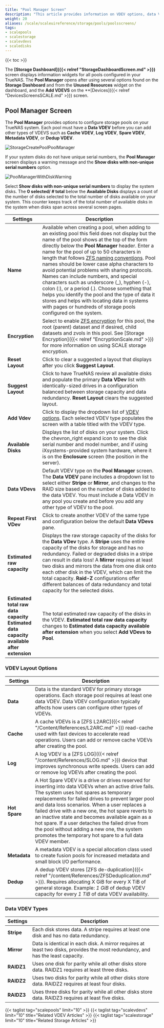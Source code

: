 ```yaml
---
title: "Pool Manager Screen"
description: "This article provides information on VDEV options, data VDEV types and the settings and functions on the **Pool Manager** configuration screen."
weight: 20
aliases: /scale/scaleuireference/storage/pools/poolsscreens/
tags: 
- scalepools
- scalestorage
- scalevdevs
- scaledisks
---
```


{{< toc >}}

The **[Storage Dashboard]({{< relref "StorageDashboardScreen.md" >}})** screen displays information widgets for all pools configured in your TrueNAS. The **Pool Manager** opens after using several options found on the **Storage Dashboard** and from the **Unused Resources** widget on the dashboard, and the **Add VDEVS** on the **[Devices]({{< relref "DevicesScreensSCALE.md" >}}) screen.

## Pool Manager Screen

The **Pool Manager** provides options to configure storage pools on your TrueNAS system. Each pool must have a **Data VDEV** before you can add other types of VDEVS such as **Cache VDEV**, **Log VDEV**, **Spare VDEV**, **Metadata VDEV**, or **Dedup VDEV**.

![StorageCreatePoolPoolManager](/images/SCALE/22.12/StorageCreatePoolPoolManager.png "Storage Create Pool > Pool Manager") 

If your system disks do not have unique serial numbers, the **Pool Manager** screen displays a warning message and the **Show disks with non-unique serial numbers** option. 

![PoolManagerWithDiskWarning](/images/SCALE/22.02/PoolManagerWithDiskWarning.png "TrueNAS SCALE Pool Manager")

Select **Show disks with non-unique serial numbers** to display the system disks.
The **0 selected/ *#* total** below the **Available Disks** displays a count of the number of disks selected to the total number of disks available on your system. 
This counter keeps track of the total number of available disks in the system when disks span across several screen pages.

| Settings | Description |
|----------|-------------|
| **Name** | Available when creating a pool, when adding to an existing pool this field does not display but the name of the pool shows at the top of the form directly below the **Pool Manager** header. Enter a name for the pool of up to 50 characters in length that follows [ZFS naming conventions](https://docs.oracle.com/cd/E23824_01/html/821-1448/gbcpt.html). Pool names should be lower case alpha characters to avoid potential problems with sharing protocols. Names can include numbers, and special characters such as underscore (_), hyphen (-), colon (:), or a period (.). Choose something that helps you identify the pool and the type of data it stores and helps with locating data in systems with pages or hundreds of storage pools configured on the system. |
| **Encryption** | Select to enable [ZFS encryption](https://zfsonlinux.org/manpages/0.8.3/man8/zfs.8.html) for this pool, the root (parent) dataset and if desired, child datasets and zvols in this pool. See [Storage Encryption]({{< relref "EncryptionScale.md" >}}) for more information on using SCALE storage encryption. |
| **Reset Layout** | Click to clear a suggested a layout that displays after you click **Suggest Layout**. |
| **Suggest Layout** | Click to have TrueNAS review all available disks and populate the primary **Data VDev** list with identically-sized drives in a configuration balanced between storage capacity and data redundancy. **Reset Layout** clears the suggested layout. |
| **Add Vdev** | Click to display the dropdown list of [VDEV options](#vdev-options). Each selected VDEV type populates the screen with a table titled with the VDEV type. |
| **Available Disks** | Displays the list of disks on your system. Click the <span class="material-icons">chevron_right</span> expand icon to see the disk serial number and model number, and if using iXsystems-provided system hardware, where it is on the **Enclosure** screen (the position in the server). |
| **Data VDevs** | Default VDEV type on the **Pool Manager** screen. The **Data VDEV** pane includes a dropdown list to select either **Stripe** or **Mirror**, and changes to the RAID size based on the number of disks added to the data VDEV. You must include a Data VDEV in any pool you create and before you add any other type of VDEV to the pool. |
| **Repeat First VDev** | Click to create another VDEV of the same type and configuration below the default **Data VDevs** pane. |
| **Estimated raw capacity** | Displays the raw storage capacity of the disks for the **Data VDev** type. A **Stripe** uses the entire capacity of the disks for storage and has no redundancy. Failed or degraded disks in a stripe can result in data loss! A **Mirror** requires at least two disks and mirrors the data from one disk onto each other disk in the VDEV, which can limit the total capacity. **Raid-Z** configurations offer different balances of data redundancy and total capacity for the selected disks. |
| **Estimated total raw data capacity**<br>**Estimated data capacity available after extension** | The total estimated raw capacity of the disks in the VDEV. **Estimated total raw data capacity** changes to **Estimated data capacity available after extension** when you select **Add VDevs to Pool**. |

### VDEV Layout Options

| Settings | Description |
|----------|-------------|
| **Data** | Data is the standard VDEV for primary storage operations. Each storage pool requires at least one data VDEV. Data VDEV configuration typically affects how users can configure other types of VDEVs. |
| **Cache** | A cache VDEVs is a [ZFS L2ARC]({{< relref "/Content/References/L2ARC.md" >}}) read-cache used with fast devices to accelerate read operations. Users can add or remove cache VDEVs after creating the pool. |
| **Log** | A log VDEV is a [ZFS LOG]({{< relref "/content/References/SLOG.md" >}}) device that improves synchronous write speeds. Users can add or remove log VDEVs after creating the pool. |
| **Hot Spare** | A Hot Spare VDEV is a drive or drives reserved for inserting into data VDEVs when an active drive fails. The system uses hot spares as temporary replacements for failed drives to prevent larger pool and data loss scenarios. When a user replaces a failed drive with a new one, the hot spare reverts to an inactive state and becomes available again as a hot spare. If a user detaches the failed drive from the pool without adding a new one, the system promotes the temporary hot spare to a full data VDEV member. |
| **Metadata** | A metadata VDEV is a special allocation class used to create fusion pools for increased metadata and small block I/O performance. |
| **Dedup** | A dedup VDEV stores [ZFS de-duplication]({{< relref "/content/References/ZFSDeduplication.md" >}}). Requires allocating X GiB for every X TiB of general storage. Example: *1 GiB* of dedup VDEV capacity for every *1 TiB* of data VDEV availability. |

### Data VDEV Types

| Settings | Description |
|----------|-------------|
| **Stripe** | Each disk stores data. A stripe requires at least one disk and has no data redundancy. |
| **Mirror** | Data is identical in each disk. A mirror requires at least two disks, provides the most redundancy, and has the least capacity. |
| **RAIDZ1** | Uses one disk for parity while all other disks store data. RAIDZ1 requires at least three disks. |
| **RAIDZ2** | Uses two disks for parity while all other disks store data. RAIDZ2 requires at least four disks. |
| **RAIDZ3** | Uses three disks for parity while all other disks store data. RAIDZ3 requires at least five disks. |


{{< taglist tag="scalepools" limit="10" >}}
{{< taglist tag="scalevdevs" limit="10" title="Related VDEV Articles" >}}
{{< taglist tag="scalestorage" limit="10" title="Related Storage Articles" >}}